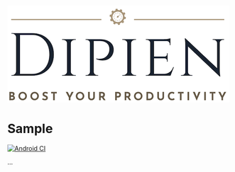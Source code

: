 ![](https://raw.githubusercontent.com/maxirosson/sample/master/.github/logo2.png)


# Sample

[![Android CI](https://github.com/maxirosson/sample/workflows/Android%20CI/badge.svg)](https://github.com/maxirosson/sample/actions?query=workflow%3A%22Android+CI%22+branch%3Amaster)

...
